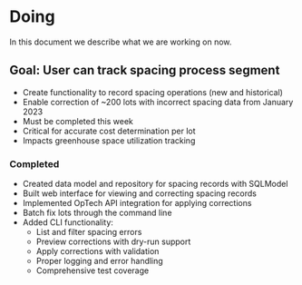 # Doing

In this document we describe what we are working on now.

## Goal: User can track spacing process segment

- Create functionality to record spacing operations (new and historical)
- Enable correction of ~200 lots with incorrect spacing data from January 2023
- Must be completed this week
- Critical for accurate cost determination per lot
- Impacts greenhouse space utilization tracking

### Completed

- Created data model and repository for spacing records with SQLModel
- Built web interface for viewing and correcting spacing records
- Implemented OpTech API integration for applying corrections
- Batch fix lots through the command line
- Added CLI functionality:
  - List and filter spacing errors
  - Preview corrections with dry-run support
  - Apply corrections with validation
  - Proper logging and error handling
  - Comprehensive test coverage
